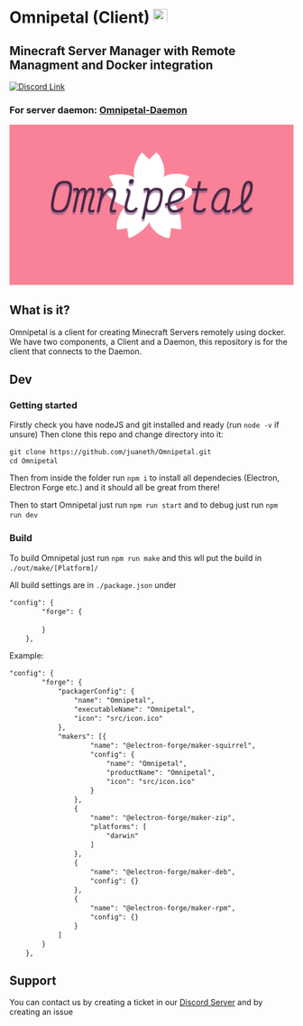 # Omnipetal (Client) <img src="https://user-images.githubusercontent.com/68202118/162853416-0ca7c63b-0d6d-4d28-9c5c-3f165bb31811.png" width="25" height="25">
## Minecraft Server Manager with Remote Managment and Docker integration

[![Discord Link](https://img.shields.io/badge/-Invite-5865F2?logo=discord&logoColor=white&style=for-the-badge)](https://discord.gg/ufAX6VqcaD)

### For server daemon: [Omnipetal-Daemon](https://github.com/juaneth/Omnipetal-Daemon)

<img src="./src/omnipetal.png" width="800">


## What is it?
Omnipetal is a client for creating Minecraft Servers remotely using docker. We have two components, a Client and a Daemon, this repository is for the client that connects to the Daemon. 

## Dev
### Getting started

Firstly check you have nodeJS and git installed and ready (run `node -v` if unsure) Then clone this repo and change directory into it: 
```
git clone https://github.com/juaneth/Omnipetal.git
cd Omnipetal
```
Then from inside the folder run `npm i` to install all dependecies (Electron, Electron Forge etc.) and it should all be great from there!

Then to start Omnipetal just run `npm run start` and to debug just run `npm run dev`

### Build
To build Omnipetal just run `npm run make` and this wll put the build in `./out/make/[Platform]/`

All build settings are in `./package.json` under 
```
"config": {
        "forge": {

        }
    },
```

Example: 
```
"config": {
        "forge": {
            "packagerConfig": {
                "name": "Omnipetal",
                "executableName": "Omnipetal",
                "icon": "src/icon.ico"
            },
            "makers": [{
                    "name": "@electron-forge/maker-squirrel",
                    "config": {
                        "name": "Omnipetal",
                        "productName": "Omnipetal",
                        "icon": "src/icon.ico"
                    }
                },
                {
                    "name": "@electron-forge/maker-zip",
                    "platforms": [
                        "darwin"
                    ]
                },
                {
                    "name": "@electron-forge/maker-deb",
                    "config": {}
                },
                {
                    "name": "@electron-forge/maker-rpm",
                    "config": {}
                }
            ]
        }
    },
```

## Support
You can contact us by creating a ticket in our [Discord Server](https://discord.gg/ufAX6VqcaD) and by creating an issue
